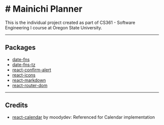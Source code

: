 # # Mainichi Planner

This is the individual project created as part of CS361 - Software Engineering I course at Oregon State University.

---
## Packages
* [date-fns](https://github.com/date-fns/date-fns)
* [date-fns-tz](https://www.npmjs.com/package/date-fns-tz)
* [react-confirm-alert](https://www.npmjs.com/package/react-confirm-alert)
* [react-icons](https://react-icons.github.io/react-icons/)
* [react-markdown](https://github.com/remarkjs/react-markdown)
* [react-router-dom](https://reactrouter.com)
---

## Credits
* [react-calendar](https://github.com/moodydev/react-calendar) by moodydev: Referenced for Calendar implementation
